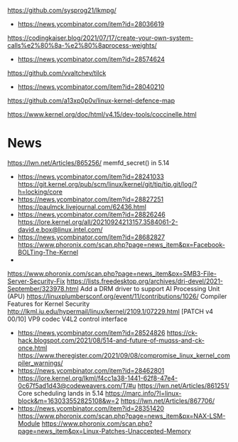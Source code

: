 https://github.com/sysprog21/lkmpg/
* https://news.ycombinator.com/item?id=28036619

https://codingkaiser.blog/2021/07/17/create-your-own-system-calls%e2%80%8a-%e2%80%8aprocess-weights/
* https://news.ycombinator.com/item?id=28574624

https://github.com/vvaltchev/tilck
* https://news.ycombinator.com/item?id=28040210

https://github.com/a13xp0p0v/linux-kernel-defence-map

https://www.kernel.org/doc/html/v4.15/dev-tools/coccinelle.html

# News
https://lwn.net/Articles/865256/ memfd_secret() in 5.14
* https://news.ycombinator.com/item?id=28241033
https://git.kernel.org/pub/scm/linux/kernel/git/tip/tip.git/log/?h=locking/core
* https://news.ycombinator.com/item?id=28827251
https://paulmck.livejournal.com/62436.html
* https://news.ycombinator.com/item?id=28826246
https://lore.kernel.org/all/20210924213157.3584061-2-david.e.box@linux.intel.com/
* https://news.ycombinator.com/item?id=28682827
https://www.phoronix.com/scan.php?page=news_item&px=Facebook-BOLTing-The-Kernel
* 
https://www.phoronix.com/scan.php?page=news_item&px=SMB3-File-Server-Security-Fix
https://lists.freedesktop.org/archives/dri-devel/2021-September/323978.html Add a DRM driver to support AI Processing Unit (APU)
https://linuxplumbersconf.org/event/11/contributions/1026/ Compiler Features for Kernel Security
http://lkml.iu.edu/hypermail/linux/kernel/2109.1/07229.html [PATCH v4 00/10] VP9 codec V4L2 control interface
* https://news.ycombinator.com/item?id=28524826
https://ck-hack.blogspot.com/2021/08/514-and-future-of-muqss-and-ck-once.html
https://www.theregister.com/2021/09/08/compromise_linux_kernel_compiler_warnings/
* https://news.ycombinator.com/item?id=28462801
https://lore.kernel.org/lkml/f4cc1a38-1441-62f8-47e4-0c67f5ad1d43@codeweavers.com/T/#u
https://lwn.net/Articles/861251/ Core scheduling lands in 5.14
https://marc.info/?l=linux-block&m=163033552825108&w=2
https://lwn.net/Articles/867706/
* https://news.ycombinator.com/item?id=28351420
https://www.phoronix.com/scan.php?page=news_item&px=NAX-LSM-Module
https://www.phoronix.com/scan.php?page=news_item&px=Linux-Patches-Unaccepted-Memory